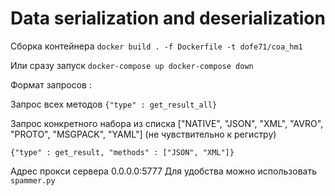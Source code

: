 # Data serialization and deserialization

Сборка контейнера
``
    docker build . -f Dockerfile -t dofe71/coa_hm1
``

Или сразу запуск
``
    docker-compose up
    docker-compose down
``

Формат запросов :

Запрос всех методов
``
{"type" : get_result_all}
``

Запрос конкретного набора из списка ["NATIVE", "JSON", "XML", "AVRO", "PROTO", "MSGPACK", "YAML"] (не чувствительно к регистру)

``
{"type" : get_result, "methods" : ["JSON", "XML"]}
``

Адрес прокси сервера 0.0.0.0:5777
Для удобства можно использовать 
``
spammer.py
``

